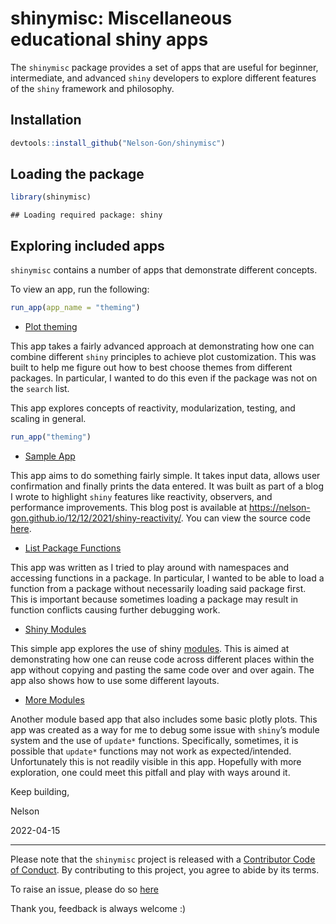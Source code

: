 
# shinymisc: Miscellaneous educational shiny apps

The `shinymisc` package provides a set of apps that are useful for
beginner, intermediate, and advanced `shiny` developers to explore
different features of the `shiny` framework and philosophy.

## Installation

``` r
devtools::install_github("Nelson-Gon/shinymisc")
```

## Loading the package

``` r
library(shinymisc)
```

    ## Loading required package: shiny

## Exploring included apps

`shinymisc` contains a number of apps that demonstrate different
concepts.

To view an app, run the following:

``` r
run_app(app_name = "theming")
```

-   [Plot
    theming](https://github.com/Nelson-Gon/shinymisc/blob/main/R/theming.R)

This app takes a fairly advanced approach at demonstrating how one can
combine different `shiny` principles to achieve plot customization. This
was built to help me figure out how to best choose themes from different
packages. In particular, I wanted to do this even if the package was not
on the `search` list.

This app explores concepts of reactivity, modularization, testing, and
scaling in general.

``` r
run_app("theming")
```

-   [Sample App](https://nelson-gon.shinyapps.io/sampleapp)

This app aims to do something fairly simple. It takes input data, allows
user confirmation and finally prints the data entered. It was built as
part of a blog I wrote to highlight `shiny` features like reactivity,
observers, and performance improvements. This blog post is available at
<https://nelson-gon.github.io/12/12/2021/shiny-reactivity/>. You can
view the source code
[here](https://github.com/Nelson-Gon/shinymisc/blob/main/R/sample_app.R).

-   [List Package
    Functions](https://github.com/Nelson-Gon/shinymisc/blob/main/R/list_functions.R)

This app was written as I tried to play around with namespaces and
accessing functions in a package. In particular, I wanted to be able to
load a function from a package without necessarily loading said package
first. This is important because sometimes loading a package may result
in function conflicts causing further debugging work.

-   [Shiny
    Modules](https://github.com/Nelson-Gon/shinymisc/blob/main/R/modular_app.R)

This simple app explores the use of shiny
[modules](https://shiny.rstudio.com/articles/modules.html). This is
aimed at demonstrating how one can reuse code across different places
within the app without copying and pasting the same code over and over
again. The app also shows how to use some different layouts.

-   [More
    Modules](https://github.com/Nelson-Gon/shinymisc/blob/main/R/more_modules.R)

Another module based app that also includes some basic plotly plots.
This app was created as a way for me to debug some issue with `shiny`’s
module system and the use of `update*` functions. Specifically,
sometimes, it is possible that `update*` functions may not work as
expected/intended. Unfortunately this is not readily visible in this
app. Hopefully with more exploration, one could meet this pitfall and
play with ways around it.

Keep building,

Nelson

2022-04-15

------------------------------------------------------------------------

Please note that the `shinymisc` project is released with a [Contributor
Code of
Conduct](https://github.com/Nelson-Gon/shinymisc/blob/main/.github/CODE_OF_CONDUCT.md).
By contributing to this project, you agree to abide by its terms.

To raise an issue, please do so
[here](https://github.com/Nelson-Gon/shinymisc/issues)

Thank you, feedback is always welcome :)
